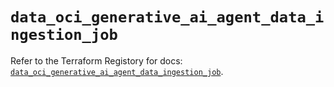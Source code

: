 # `data_oci_generative_ai_agent_data_ingestion_job`

Refer to the Terraform Registory for docs: [`data_oci_generative_ai_agent_data_ingestion_job`](https://registry.terraform.io/providers/oracle/oci/6.18.0/docs/data-sources/generative_ai_agent_data_ingestion_job).
